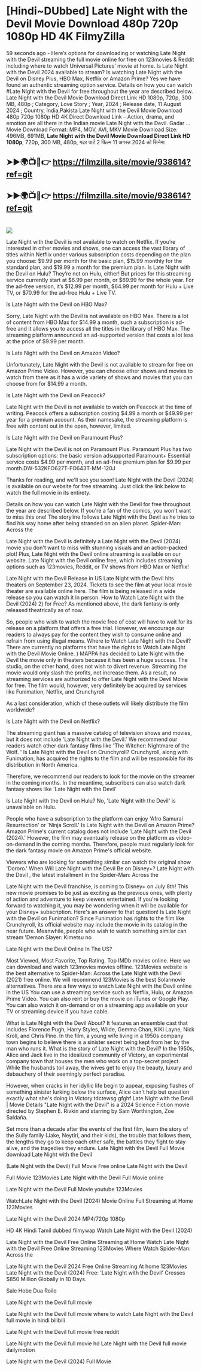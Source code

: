 # [Hindi~DUbbed] Late Night with the Devil Movie Download 480p 720p 1080p HD 4K FilmyZilla


59 seconds ago - Here’s options for downloading or watching Late Night with the Devil streaming the full movie online for free on 123movies & Reddit including where to watch Universal Pictures’ movie at home. Is Late Night with the Devil 2024 available to stream? Is watching Late Night with the Devil on Disney Plus, HBO Max, Netflix or Amazon Prime? Yes we have found an authentic streaming option service. Details on how you can watch #Late Night with the Devil for free throughout the year are described below. Late Night with the Devil Movie Download Direct Link HD 1080p, 720p, 300 MB, 480p ; Category, Love Story ; Year, 2024 ; Release date, 11 August 2024 ; Country, India,Pakista Late Night with the Devil Movie Download 480p 720p 1080p HD 4K Direct Download Link – Action, drama, and emotion are all there in the Indian movie Late Night with the Devil. Gadar ...
Movie Download Format: MP4, MOV, AVI, MKV
Movie Download Size: 496MB, 691MB, **Late Night with the Devil Movie Download Direct Link HD 1080p**, 720p, 300 MB, 480p, गदर पार्ट 2 फिल्म 11 अगस्त 2024 को सिनेमा

## ➤►🌍📺📱👉   https://filmzilla.site/movie/938614?ref=git

## ➤►🌍📺📱👉   https://filmzilla.site/movie/938614?ref=git

#

<img src="https://image.tmdb.org/t/p/w780//4yrOyO3N55XazHQXXYoqiiPQd40.jpg" />

Late Night with the Devil is not available to watch on Netflix. If you’re interested in other movies and shows, one can access the vast library of titles within Netflix under various subscription costs depending on the plan you choose: $9.99 per month for the basic plan, $15.99 monthly for the standard plan, and $19.99 a month for the premium plan. Is Late Night with the Devil on Hulu? They’re not on Hulu, either! But prices for this streaming service currently start at $6.99 per month, or $69.99 for the whole year. For the ad-free version, it’s $12.99 per month, $64.99 per month for Hulu + Live TV, or $70.99 for the ad-free Hulu + Live TV.

Is Late Night with the Devil on HBO Max?

Sorry, Late Night with the Devil is not available on HBO Max. There is a lot of content from HBO Max for $14.99 a month, such a subscription is ad- free and it allows you to access all the titles in the library of HBO Max. The streaming platform announced an ad-supported version that costs a lot less at the price of $9.99 per month.

Is Late Night with the Devil on Amazon Video?

Unfortunately, Late Night with the Devil is not available to stream for free on Amazon Prime Video. However, you can choose other shows and movies to watch from there as it has a wide variety of shows and movies that you can choose from for $14.99 a month.

Is Late Night with the Devil on Peacock?

Late Night with the Devil is not available to watch on Peacock at the time of writing. Peacock offers a subscription costing $4.99 a month or $49.99 per year for a premium account. As their namesake, the streaming platform is free with content out in the open, however, limited.

Is Late Night with the Devil on Paramount Plus?

Late Night with the Devil is not on Paramount Plus. Paramount Plus has two subscription options: the basic version adsupported Paramount+ Essential service costs $4.99 per month, and an ad-free premium plan for $9.99 per month.DW-532KFO627T-FO643T-MM-120J

Thanks for reading, and we'll see you soon! Late Night with the Devil (2024) is available on our website for free streaming. Just click the link below to watch the full movie in its entirety.

Details on how you can watch Late Night with the Devil for free throughout the year are described below. If you're a fan of the comics, you won't want to miss this one! The storyline follows Late Night with the Devil as he tries to find his way home after being stranded on an alien planet. Spider-Man: Across the

Late Night with the Devil is definitely a Late Night with the Devil (2024) movie you don't want to miss with stunning visuals and an action-packed plot! Plus, Late Night with the Devil online streaming is available on our website. Late Night with the Devil online free, which includes streaming options such as 123movies, Reddit, or TV shows from HBO Max or Netflix!

Late Night with the Devil Release in US Late Night with the Devil hits theaters on September 23, 2024. Tickets to see the film at your local movie theater are available online here. The film is being released in a wide release so you can watch it in person. How to Watch Late Night with the Devil (2024) 2) for Free? As mentioned above, the dark fantasy is only released theatrically as of now.

So, people who wish to watch the movie free of cost will have to wait for its release on a platform that offers a free trial. However, we encourage our readers to always pay for the content they wish to consume online and refrain from using illegal means. Where to Watch Late Night with the Devil? There are currently no platforms that have the rights to Watch Late Night with the Devil Movie Online. ) MAPPA has decided to Late Night with the Devil the movie only in theaters because it has been a huge success. The studio, on the other hand, does not wish to divert revenue. Streaming the movie would only slash the profits, not increase them. As a result, no streaming services are authorized to offer Late Night with the Devil Movie for free. The film would, however, very definitely be acquired by services like Funimation, Netflix, and Crunchyroll.

As a last consideration, which of these outlets will likely distribute the film worldwide?

Is Late Night with the Devil on Netflix?

The streaming giant has a massive catalog of television shows and movies, but it does not include 'Late Night with the Devil.' We recommend our readers watch other dark fantasy films like 'The Witcher: Nightmare of the Wolf. ' Is Late Night with the Devil on Crunchyroll? Crunchyroll, along with Funimation, has acquired the rights to the film and will be responsible for its distribution in North America.

Therefore, we recommend our readers to look for the movie on the streamer in the coming months. In the meantime, subscribers can also watch dark fantasy shows like 'Late Night with the Devil'

Is Late Night with the Devil on Hulu? No, 'Late Night with the Devil' is unavailable on Hulu.

People who have a subscription to the platform can enjoy 'Afro Samurai Resurrection' or 'Ninja Scroll.' Is Late Night with the Devil on Amazon Prime? Amazon Prime's current catalog does not include 'Late Night with the Devil (2024).' However, the film may eventually release on the platform as video-on-demand in the coming months. Therefore, people must regularly look for the dark fantasy movie on Amazon Prime's official website.

Viewers who are looking for something similar can watch the original show 'Dororo.' When Will Late Night with the Devil Be on Disney+? Late Night with the Devil , the latest installment in the Spider-Man: Across the

Late Night with the Devil franchise, is coming to Disney+ on July 8th! This new movie promises to be just as exciting as the previous ones, with plenty of action and adventure to keep viewers entertained. If you're looking forward to watching it, you may be wondering when it will be available for your Disney+ subscription. Here's an answer to that question! Is Late Night with the Devil on Funimation? Since Funimation has rights to the film like Crunchyroll, its official website may include the movie in its catalog in the near future. Meanwhile, people who wish to watch something similar can stream 'Demon Slayer: Kimetsu no

Late Night with the Devil Online In The US?

Most Viewed, Most Favorite, Top Rating, Top IMDb movies online. Here we can download and watch 123movies movies offline. 123Movies website is the best alternative to Spider-Man: Across the Late Night with the Devil (2021) free online. We will recommend 123Movies is the best Solarmovie alternatives. There are a few ways to watch Late Night with the Devil online in the US You can use a streaming service such as Netflix, Hulu, or Amazon Prime Video. You can also rent or buy the movie on iTunes or Google Play. You can also watch it on-demand or on a streaming app available on your TV or streaming device if you have cable.

What is Late Night with the Devil About? It features an ensemble cast that includes Florence Pugh, Harry Styles, Wilde, Gemma Chan, KiKi Layne, Nick Kroll, and Chris Pine. In the film, a young wife living in a 1950s company town begins to believe there is a sinister secret being kept from her by the man who runs it. What is the story of Late Night with the Devil? In the 1950s, Alice and Jack live in the idealized community of Victory, an experimental company town that houses the men who work on a top-secret project. While the husbands toil away, the wives get to enjoy the beauty, luxury and debauchery of their seemingly perfect paradise.

However, when cracks in her idyllic life begin to appear, exposing flashes of something sinister lurking below the surface, Alice can't help but question exactly what she's doing in Victory.tdctewsg gfghf Late Night with the Devil | Movie Details "Late Night with the Devil" is a 2024 Science Fiction movie directed by Stephen E. Rivkin and starring by Sam Worthington, Zoe Saldaña.

Set more than a decade after the events of the first film, learn the story of the Sully family (Jake, Neytiri, and their kids), the trouble that follows them, the lengths they go to keep each other safe, the battles they fight to stay alive, and the tragedies they endure. Late Night with the Devil Full Movie download Late Night with the Devil

(Late Night with the Devil) Full Movie Free online Late Night with the Devil

Full Movie 123Movies Late Night with the Devil Full Movie online

Late Night with the Devil Full Movie youtube 123Movies

WatchLate Night with the Devil (2024) Movie Online Full Streaming at Home 123Movies

Late Night with the Devil 2024 MP4/720p 1080p

HD 4K Hindi Tamil dubbed filmywap Watch Late Night with the Devil (2024)

Late Night with the Devil Free Online Streaming at Home Watch Late Night with the Devil Free Online Streaming 123Movies Where Watch Spider-Man: Across the

Late Night with the Devil 2024 Free Online Streaming At home 123Movies Late Night with the Devil (2024) Free: 'Late Night with the Devil' Crosses $850 Million Globally in 10 Days.

Sale Hobe Dua Roilo

Late Night with the Devil full movie

Late Night with the Devil full movie where to watch Late Night with the Devil full movie in hindi bilibili

Late Night with the Devil full movie free reddit

Late Night with the Devil full movie hd Late Night with the Devil full movie dailymotion

Late Night with the Devil (2024) Full Movie